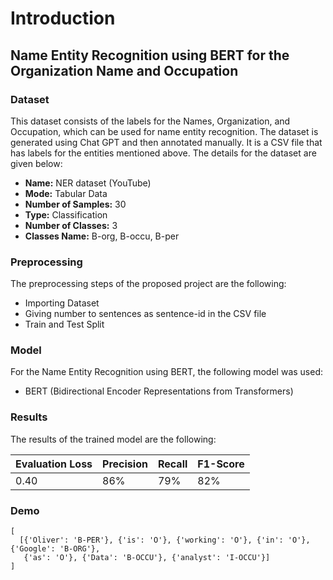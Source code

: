 # Introduction

## Name Entity Recognition using BERT for the Organization Name and Occupation

### Dataset

This dataset consists of the labels for the Names, Organization, and Occupation, which can be used for name entity recognition. The dataset is generated using Chat GPT and then annotated manually. It is a CSV file that has labels for the entities mentioned above. The details for the dataset are given below:

- **Name:** NER dataset (YouTube)
- **Mode:** Tabular Data
- **Number of Samples:** 30
- **Type:** Classification
- **Number of Classes:** 3
- **Classes Name:** B-org, B-occu, B-per

### Preprocessing

The preprocessing steps of the proposed project are the following:

- Importing Dataset
- Giving number to sentences as sentence-id in the CSV file
- Train and Test Split

### Model

For the Name Entity Recognition using BERT, the following model was used:

- BERT (Bidirectional Encoder Representations from Transformers)

### Results

The results of the trained model are the following:

| Evaluation Loss | Precision | Recall | F1-Score |
|-----------------|-----------|--------|----------|
| 0.40            | 86%       | 79%    | 82%      |

### Demo

```
[
  [{'Oliver': 'B-PER'}, {'is': 'O'}, {'working': 'O'}, {'in': 'O'}, {'Google': 'B-ORG'},
   {'as': 'O'}, {'Data': 'B-OCCU'}, {'analyst': 'I-OCCU'}]
]
```
